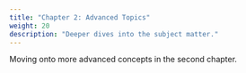 ```yaml
---
title: "Chapter 2: Advanced Topics"
weight: 20
description: "Deeper dives into the subject matter."
---
```

Moving onto more advanced concepts in the second chapter.
